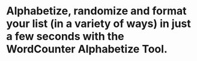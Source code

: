 # Alphabetize, randomize and format your list (in a variety of ways) in just a few seconds with the WordCounter Alphabetize Tool.
